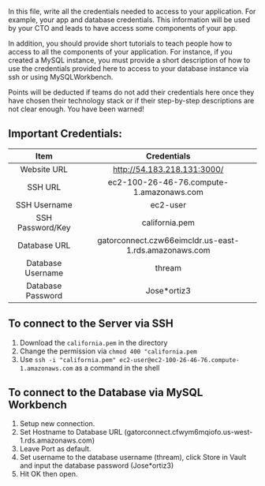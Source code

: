 In this file, write all the credentials needed to access to your application. For example, your app and database credentials.
This information will be used by your CTO and leads to have access some components of your app. 

In addition, you should provide short tutorials to teach people how to access to all the 
components of your application. For instance, if you created a MySQL instance, you must provide 
a short description of how to use the credentials provided here to access to your database instance via ssh or 
using MySQLWorkbench. 

Points will be deducted if teams do not add their credentials here once they have chosen their 
technology stack or if their step-by-step descriptions are not clear enough. You have been warned! 




## Important Credentials:

|             Item               |                            Credentials                              |
|            :---:               |                               :---:                                 |
|          Website URL           |             http://54.183.218.131:3000/                             | 
|          SSH URL               |             ec2-100-26-46-76.compute-1.amazonaws.com                | 
|          SSH Username          |             ec2-user                                                | 
|          SSH Password/Key      |             california.pem                                          | 
|          Database URL          |             gatorconnect.czw66eimcldr.us-east-1.rds.amazonaws.com   | 
|          Database Username     |             thream                                                  | 
|          Database Password     |             Jose*ortiz3                                             | 





## To connect to the Server via SSH
  1. Download the `california.pem` in the directory
  2. Change the permission via `chmod 400 "california.pem`
  3. Use `ssh -i "california.pem" ec2-user@ec2-100-26-46-76.compute-1.amazonaws.com` as a command in the shell

## To connect to the Database via MySQL Workbench
  1. Setup new connection.
  2. Set Hostname to Database URL (gatorconnect.cfwym6mqiofo.us-west-1.rds.amazonaws.com)
  3. Leave Port as default.
  4. Set username to the database username (thream), click Store in Vault and input the database password (Jose*ortiz3)
  5. Hit OK then open.

